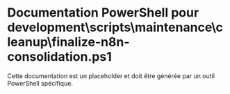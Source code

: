 # Documentation PowerShell pour development\scripts\maintenance\cleanup\finalize-n8n-consolidation.ps1

Cette documentation est un placeholder et doit être générée par un outil PowerShell spécifique.
